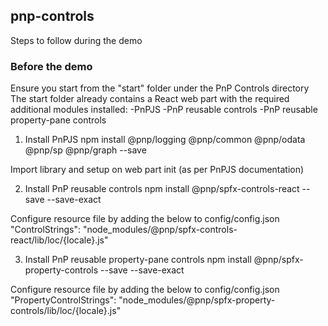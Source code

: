 ## pnp-controls

Steps to follow during the demo

### Before the demo

Ensure you start from the "start" folder under the PnP Controls directory
The start folder already contains a React web part with the required additional modules installed:
-PnPJS
-PnP reusable controls
-PnP reusable property-pane controls

1) Install PnPJS
npm install @pnp/logging @pnp/common @pnp/odata @pnp/sp @pnp/graph --save

Import library and setup on web part init (as per PnPJS documentation)

2) Install PnP reusable controls
npm install @pnp/spfx-controls-react --save --save-exact

Configure resource file by adding the below to config/config.json
"ControlStrings": "node_modules/@pnp/spfx-controls-react/lib/loc/{locale}.js"

3) Install PnP reusable property-pane controls
npm install @pnp/spfx-property-controls --save --save-exact

Configure resource file by adding the below to config/config.json
"PropertyControlStrings": "node_modules/@pnp/spfx-property-controls/lib/loc/{locale}.js"
